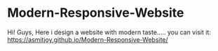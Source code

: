 # Modern-Responsive-Website
Hi! Guys, Here i design a  website with modern taste.....
you can visit it: https://asmitjoy.github.io/Modern-Responsive-Website/
